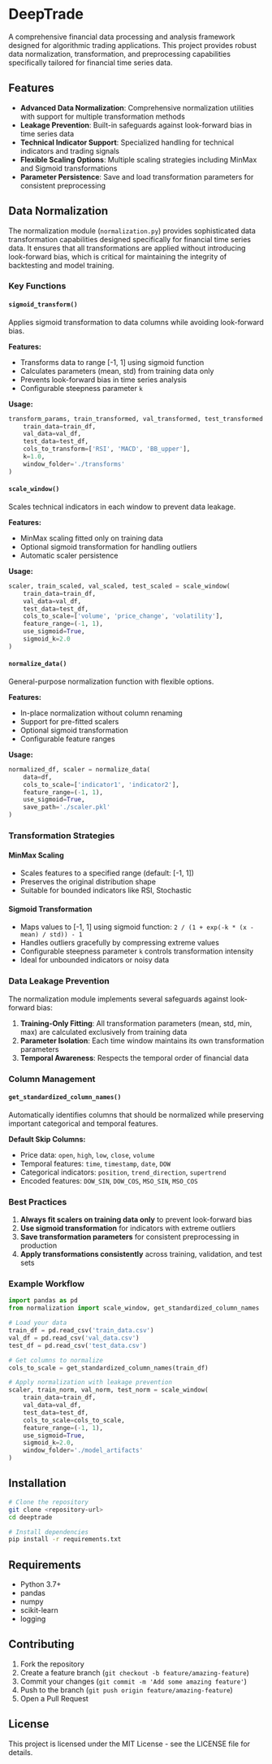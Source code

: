 # DeepTrade

A comprehensive financial data processing and analysis framework designed for algorithmic trading applications. This project provides robust data normalization, transformation, and preprocessing capabilities specifically tailored for financial time series data.

## Features

- **Advanced Data Normalization**: Comprehensive normalization utilities with support for multiple transformation methods
- **Leakage Prevention**: Built-in safeguards against look-forward bias in time series data
- **Technical Indicator Support**: Specialized handling for technical indicators and trading signals
- **Flexible Scaling Options**: Multiple scaling strategies including MinMax and Sigmoid transformations
- **Parameter Persistence**: Save and load transformation parameters for consistent preprocessing

## Data Normalization

The normalization module (`normalization.py`) provides sophisticated data transformation capabilities designed specifically for financial time series data. It ensures that all transformations are applied without introducing look-forward bias, which is critical for maintaining the integrity of backtesting and model training.

### Key Functions

#### `sigmoid_transform()`
Applies sigmoid transformation to data columns while avoiding look-forward bias.

**Features:**
- Transforms data to range [-1, 1] using sigmoid function
- Calculates parameters (mean, std) from training data only
- Prevents look-forward bias in time series analysis
- Configurable steepness parameter `k`

**Usage:**
```python
transform_params, train_transformed, val_transformed, test_transformed = sigmoid_transform(
    train_data=train_df,
    val_data=val_df, 
    test_data=test_df,
    cols_to_transform=['RSI', 'MACD', 'BB_upper'],
    k=1.0,
    window_folder='./transforms'
)
```

#### `scale_window()`
Scales technical indicators in each window to prevent data leakage.

**Features:**
- MinMax scaling fitted only on training data
- Optional sigmoid transformation for handling outliers
- Automatic scaler persistence

**Usage:**
```python
scaler, train_scaled, val_scaled, test_scaled = scale_window(
    train_data=train_df,
    val_data=val_df,
    test_data=test_df,
    cols_to_scale=['volume', 'price_change', 'volatility'],
    feature_range=(-1, 1),
    use_sigmoid=True,
    sigmoid_k=2.0
)
```

#### `normalize_data()`
General-purpose normalization function with flexible options.

**Features:**
- In-place normalization without column renaming
- Support for pre-fitted scalers
- Optional sigmoid transformation
- Configurable feature ranges

**Usage:**
```python
normalized_df, scaler = normalize_data(
    data=df,
    cols_to_scale=['indicator1', 'indicator2'],
    feature_range=(-1, 1),
    use_sigmoid=True,
    save_path='./scaler.pkl'
)
```

### Transformation Strategies

#### MinMax Scaling
- Scales features to a specified range (default: [-1, 1])
- Preserves the original distribution shape
- Suitable for bounded indicators like RSI, Stochastic

#### Sigmoid Transformation
- Maps values to [-1, 1] using sigmoid function: `2 / (1 + exp(-k * (x - mean) / std)) - 1`
- Handles outliers gracefully by compressing extreme values
- Configurable steepness parameter `k` controls transformation intensity
- Ideal for unbounded indicators or noisy data

### Data Leakage Prevention

The normalization module implements several safeguards against look-forward bias:

1. **Training-Only Fitting**: All transformation parameters (mean, std, min, max) are calculated exclusively from training data
2. **Parameter Isolation**: Each time window maintains its own transformation parameters
3. **Temporal Awareness**: Respects the temporal order of financial data

### Column Management

#### `get_standardized_column_names()`
Automatically identifies columns that should be normalized while preserving important categorical and temporal features.

**Default Skip Columns:**
- Price data: `open`, `high`, `low`, `close`, `volume`
- Temporal features: `time`, `timestamp`, `date`, `DOW`
- Categorical indicators: `position`, `trend_direction`, `supertrend`
- Encoded features: `DOW_SIN`, `DOW_COS`, `MSO_SIN`, `MSO_COS`

### Best Practices

1. **Always fit scalers on training data only** to prevent look-forward bias
2. **Use sigmoid transformation** for indicators with extreme outliers
3. **Save transformation parameters** for consistent preprocessing in production
4. **Apply transformations consistently** across training, validation, and test sets

### Example Workflow

```python
import pandas as pd
from normalization import scale_window, get_standardized_column_names

# Load your data
train_df = pd.read_csv('train_data.csv')
val_df = pd.read_csv('val_data.csv') 
test_df = pd.read_csv('test_data.csv')

# Get columns to normalize
cols_to_scale = get_standardized_column_names(train_df)

# Apply normalization with leakage prevention
scaler, train_norm, val_norm, test_norm = scale_window(
    train_data=train_df,
    val_data=val_df,
    test_data=test_df,
    cols_to_scale=cols_to_scale,
    feature_range=(-1, 1),
    use_sigmoid=True,
    sigmoid_k=2.0,
    window_folder='./model_artifacts'
)
```

## Installation

```bash
# Clone the repository
git clone <repository-url>
cd deeptrade

# Install dependencies
pip install -r requirements.txt
```

## Requirements

- Python 3.7+
- pandas
- numpy
- scikit-learn
- logging

## Contributing

1. Fork the repository
2. Create a feature branch (`git checkout -b feature/amazing-feature`)
3. Commit your changes (`git commit -m 'Add some amazing feature'`)
4. Push to the branch (`git push origin feature/amazing-feature`)
5. Open a Pull Request

## License

This project is licensed under the MIT License - see the LICENSE file for details. 
